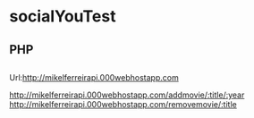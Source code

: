 # socialYouTest

## PHP ##
##
Url:http://mikelferreirapi.000webhostapp.com    

http://mikelferreirapi.000webhostapp.com/addmovie/:title/:year
http://mikelferreirapi.000webhostapp.com/removemovie/:title
